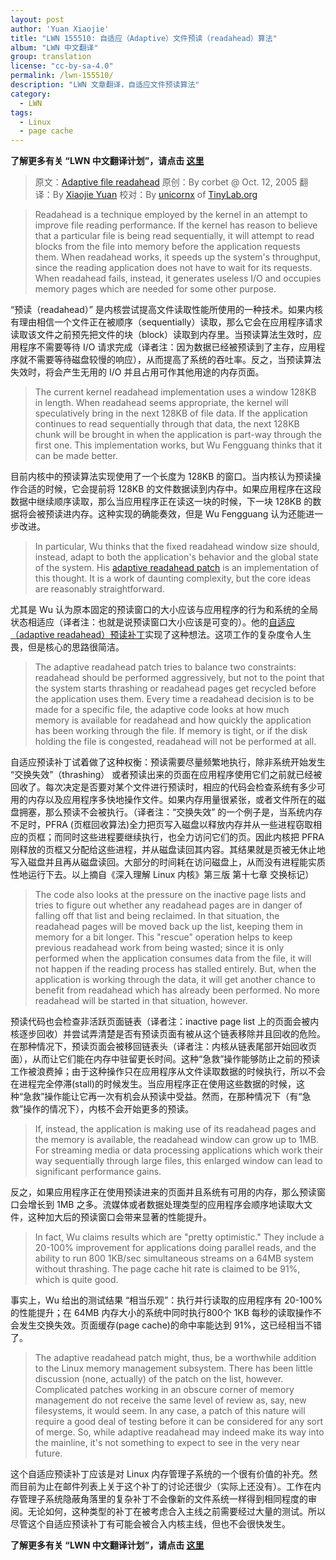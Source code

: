 ```yaml
---
layout: post
author: 'Yuan Xiaojie'
title: "LWN 155510: 自适应（Adaptive）文件预读（readahead）算法"
album: "LWN 中文翻译"
group: translation
license: "cc-by-sa-4.0"
permalink: /lwn-155510/
description: "LWN 文章翻译，自适应文件预读算法"
category:
  - LWN
tags:
  - Linux
  - page cache
---
```


**了解更多有关 “LWN 中文翻译计划”，请点击 [这里](/lwn/)**

> 原文：[Adaptive file readahead](https://lwn.net/Articles/155510/)
> 原创：By corbet @ Oct. 12, 2005
> 翻译：By [Xiaojie Yuan](https://github.com/llseek)
> 校对：By [unicornx](https://github.com/unicornx) of [TinyLab.org][1]

> Readahead is a technique employed by the kernel in an attempt to improve file reading performance. If the kernel has reason to believe that a particular file is being read sequentially, it will attempt to read blocks from the file into memory before the application requests them. When readahead works, it speeds up the system's throughput, since the reading application does not have to wait for its requests. When readahead fails, instead, it generates useless I/O and occupies memory pages which are needed for some other purpose.

“预读（readahead）” 是内核尝试提高文件读取性能所使用的一种技术。如果内核有理由相信一个文件正在被顺序（sequentially）读取，那么它会在应用程序请求读取该文件之前预先把文件的块（block）读取到内存里。当预读算法生效时，应用程序不需要等待 I/O 请求完成（译者注：因为数据已经被预读到了主存，应用程序就不需要等待磁盘较慢的响应），从而提高了系统的吞吐率。反之，当预读算法失效时，将会产生无用的 I/O 并且占用可作其他用途的内存页面。

> The current kernel readahead implementation uses a window 128KB in length. When readahead seems appropriate, the kernel will speculatively bring in the next 128KB of file data. If the application continues to read sequentially through that data, the next 128KB chunk will be brought in when the application is part-way through the first one. This implementation works, but Wu Fengguang thinks that it can be made better.

目前内核中的预读算法实现使用了一个长度为 128KB 的窗口。当内核认为预读操作合适的时候，它会提前将 128KB 的文件数据读到内存中。如果应用程序在这段数据中继续顺序读取，那么当应用程序正在读这一块的时候，下一块 128KB 的数据将会被预读进内存。这种实现的确能奏效，但是 Wu Fengguang 认为还能进一步改进。

> In particular, Wu thinks that the fixed readahead window size should, instead, adapt to both the application's behavior and the global state of the system. His [adaptive readahead patch](https://lwn.net/Articles/155097/) is an implementation of this thought. It is a work of daunting complexity, but the core ideas are reasonably straightforward.

尤其是 Wu 认为原本固定的预读窗口的大小应该与应用程序的行为和系统的全局状态相适应（译者注：也就是说预读窗口大小应该是可变的）。他的[自适应（adaptive readahead）预读补丁](https://lwn.net/Articles/155097/)实现了这种想法。这项工作的复杂度令人生畏，但是核心的思路很简洁。

> The adaptive readahead patch tries to balance two constraints: readahead should be performed aggressively, but not to the point that the system starts thrashing or readahead pages get recycled before the application uses them. Every time a readahead decision is to be made for a specific file, the adaptive code looks at how much memory is available for readahead and how quickly the application has been working through the file. If memory is tight, or if the disk holding the file is congested, readahead will not be performed at all.

自适应预读补丁试着做了这种权衡：预读需要尽量频繁地执行，除非系统开始发生 “交换失效”（thrashing） 或者预读出来的页面在应用程序使用它们之前就已经被回收了。每次决定是否要对某个文件进行预读时，相应的代码会检查系统有多少可用的内存以及应用程序多快地操作文件。如果内存用量很紧张，或者文件所在的磁盘拥塞，那么预读不会被执行。（译者注：“交换失效” 的一个例子是，当系统内存不足时，PFRA (页框回收算法)全力把页写入磁盘以释放内存并从一些进程窃取相应的页框；而同时这些进程要继续执行，也全力访问它们的页。因此内核把 PFRA 刚释放的页框又分配给这些进程，并从磁盘读回其内容。其结果就是页被无休止地写入磁盘并且再从磁盘读回。大部分的时间耗在访问磁盘上，从而没有进程能实质性地运行下去。以上摘自《深入理解 Linux 内核》第三版 第十七章 交换标记）

> The code also looks at the pressure on the inactive page lists and tries to figure out whether any readahead pages are in danger of falling off that list and being reclaimed. In that situation, the readahead pages will be moved back up the list, keeping them in memory for a bit longer. This "rescue" operation helps to keep previous readahead work from being wasted; since it is only performed when the application consumes data from the file, it will not happen if the reading process has stalled entirely. But, when the application is working through the data, it will get another chance to benefit from readahead which has already been performed. No more readahead will be started in that situation, however.

预读代码也会检查非活跃页面链表（译者注：inactive page list 上的页面会被内核逐步回收）并尝试弄清楚是否有预读页面有被从这个链表移除并且回收的危险。在那种情况下，预读页面会被移回链表头（译者注：内核从链表尾部开始回收页面），从而让它们能在内存中驻留更长时间。这种“急救”操作能够防止之前的预读工作被浪费掉；由于这种操作只在应用程序从文件读取数据的时候执行，所以不会在进程完全停滞(stall)的时候发生。当应用程序正在使用这些数据的时候，这种“急救”操作能让它再一次有机会从预读中受益。然而，在那种情况下（有“急救”操作的情况下），内核不会开始更多的预读。

> If, instead, the application is making use of its readahead pages and the memory is available, the readahead window can grow up to 1MB. For streaming media or data processing applications which work their way sequentially through large files, this enlarged window can lead to significant performance gains.

反之，如果应用程序正在使用预读进来的页面并且系统有可用的内存，那么预读窗口会增长到 1MB 之多。流媒体或者数据处理类型的应用程序会顺序地读取大文件，这种加大后的预读窗口会带来显著的性能提升。

> In fact, Wu claims results which are "pretty optimistic." They include a 20-100% improvement for applications doing parallel reads, and the ability to run 800 1KB/sec simultaneous streams on a 64MB system without thrashing. The page cache hit rate is claimed to be 91%, which is quite good.

事实上，Wu 给出的测试结果 “相当乐观”：执行并行读取的应用程序有 20-100% 的性能提升；在 64MB 内存大小的系统中同时执行800个 1KB 每秒的读取操作不会发生交换失效。页面缓存(page cache)的命中率能达到 91%，这已经相当不错了。

> The adaptive readahead patch might, thus, be a worthwhile addition to the Linux memory management subsystem. There has been little discussion (none, actually) of the patch on the list, however. Complicated patches working in an obscure corner of memory management do not receive the same level of review as, say, new filesystems, it would seem. In any case, a patch of this nature will require a good deal of testing before it can be considered for any sort of merge. So, while adaptive readahead may indeed make its way into the mainline, it's not something to expect to see in the very near future.

这个自适应预读补丁应该是对 Linux 内存管理子系统的一个很有价值的补充。然而目前为止在邮件列表上关于这个补丁的讨论还很少（实际上还没有）。工作在内存管理子系统隐蔽角落里的复杂补丁不会像新的文件系统一样得到相同程度的审阅。无论如何，这种类型的补丁在被考虑合入主线之前需要经过大量的测试。所以尽管这个自适应预读补丁有可能会被合入内核主线，但也不会很快发生。

**了解更多有关 “LWN 中文翻译计划”，请点击 [这里](/lwn/)**

[1]: http://tinylab.org
